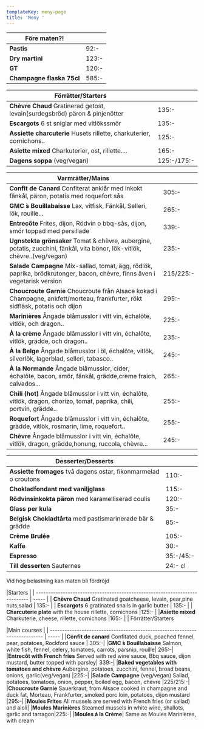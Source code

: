 ```yaml
---
templateKey: meny-page
title: 'Meny '
---
```

| Före maten?!              |       |
| ------------------------- | ----- |
| **Pastis**                | 92:-  |
| **Dry martini**           | 123:- |
| **GT**                    | 120:- |
| **Champagne flaska 75cl** | 585:- |

| Förrätter/Starters                                                          |       |
| --------------------------------------------------------------------------- | ----- |
| **Chèvre Chaud** Gratinerad getost, levain(surdegsbröd) päron & pinjenötter | 135:- |
| **Escargots** 6 st sniglar med vitlökssmör                                  | 135:- |
| **Assiette charcuterie** Husets rillette, charkuterier, cornichons..        |125:- |
|**Asiette mixed** Charkuterier, ost, rillette.... |165:- |
|**Dagens soppa** (veg/vegan)  |125:-/175:-|  

| Varmrätter/Mains                                                                                       |       |
| ------------------------------------------------------------------------------------------------------ | ----- |
|**Confit de Canard** Confiterat anklår med inkokt fänkål, päron, potatis med roquefort sås| 305:-|
|**GMC ́s Bouillabaisse** Lax, vitfisk, Fänkål, Selleri, lök, rouille...| 265:-| 
|**Entrecôte** Frites, dijon, Rödvin o bbq-sås, dijon, smör toppad med persillade | 339:-|
|**Ugnstekta grönsaker** Tomat & chèvre, aubergine, potatis, zucchini, fänkål, vita bönor, lök-vitlök, chèvre..(veg/vegan) |235:-|
|**Salade Campagne** Mix-sallad, tomat, ägg, rödlök, paprika, brödkrutonger, bacon, chèvre, finns även i vegetarisk version|215/225:-| 
|**Choucroute Garnie** Choucroute från Alsace kokad i Champagne, ankfett/morteau, frankfurter, rökt sidfläsk, potatis och dijon|295:-|
| **Marinières** Ångade blåmusslor i vitt vin, échalôte, vitlök, och dragon..                                               | 225:- |
| **À la crème**  Ångade blåmusslor i vitt vin, échalôte, vitlök, grädde, och dragon..                                      | 235:- |
| **À la Belge** Ångade blåmusslor i öl, échalôte, vitlök, silverlök, lagerblad, selleri, tabasco..                         | 245:- |
| **À la Normande** Ångade blåmusslor, cider, échalôte, bacon, smör, fänkål, grädde,crème fraich, calvados...|265:- |
|**Chili (hot)** Ångade blåmusslor i vitt vin, échalôte, vitlök, dragon, chorizo, tomat, paprika, chili, portvin, grädde.. | 255:- |
| **Roquefort** Ångade blåmusslor i vitt vin, échalôte, grädde, vitlök, rosmarin, lime, roquefort..                         | 255:- |
| **Chèvre** Ångade blåmusslor i vitt vin, échalôte, vitlök, dragon, grädde,honung, ruccola, chèvre...                               | 245:- |


| Desserter/Desserts                                              |         |
| --------------------------------------------------------------- | ------- |
| **Assiette fromages** två dagens ostar, fikonmarmelad o croutons |110:-    |
| **Chokladfondant med vaniljglass**                              | 115:-   |
|**Rödvinsinkokta päron** med karamelliserad coulis  |120:-|
| **Glass per kula**                                     | 35:-    |
| **Belgisk Chokladtårta** med pastismarinerade bär & grädde  | 85:-    |
|**Crème Brulée** |105:-
| **Kaffe** |30:-|                                                             
| **Espresso** |35:-/45:-|                                                    
| **Till desserten** Sauternes                                    | 24:- cl |

Vid hög belastning kan maten bli fördröjd
                                                          

|Starters      |
| --------------------------------------------------------------------------- | ----- |
| **Chèvre Chaud** Gratinated goatcheese, levain, pear,pine nuts,salad | 135:- |
| **Escargots** 6 gratinated snails in garlic butter                                  | 135:- |
| **Charcuterie plate** with the house rillette, cornichons        |125:- |
|**Asiette mixed** Charkuterie, cheese, rillette, cornichons |165:- |
| Förrätter/Starters                                                          

|Main courses       |
| --------------------------------------------------------------------------- | ----- |
|**Confit de canard** Confitated duck, poached fennel, pear, potatoes,  Rockford sauce | 305:-|
|**GMC ́s Bouillabaisse** Salmon, white fish, fennel, celery, tomatoes, carrots, parsnip, rouille| 265:-| 
|**Entrecôt with French fries** Served with red wine sauce, Bbq sauce, dijon mustard, butter topped with parsley| 339:-|
|**Baked vegetables with tomatoes and chèvre** Aubergine, potatoes, zucchini, fennel, broad beans, onions, garlic(veg/vegan) |225:-|
|**Salade Campagne**  (veg/vegan) Sallad, potatoes, tomatoes, onion, pepper, boiled egg, bacon, chèvre |225/215:-| 
|**Choucroute Garnie** Sauerkraut, from Alsace cooked in champagne and duck fat, Morteau, Frankfurter, smoked porc loin, potatoes, dijon mustard |295:-|
|**Moules Frites** All mussels are served with French fries (or sallad) and aioli|
|**Moules Marinières** Steamed mussels in white wine, shallots, garlic and tarragon|225:-|
|**Moules á la Crème**|						 Same as Moules Marinières, with cream


 

